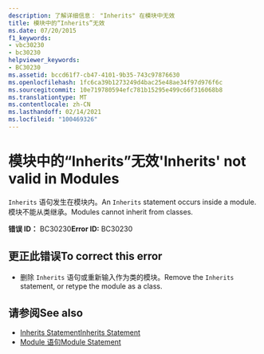```yaml
---
description: 了解详细信息： "Inherits" 在模块中无效
title: 模块中的“Inherits”无效
ms.date: 07/20/2015
f1_keywords:
- vbc30230
- bc30230
helpviewer_keywords:
- BC30230
ms.assetid: bccd61f7-cb47-4101-9b35-743c97876630
ms.openlocfilehash: 1fc6ca39b1273249d4bac25e48ae34f97d976f6c
ms.sourcegitcommit: 10e719780594efc781b15295e499c66f316068b8
ms.translationtype: MT
ms.contentlocale: zh-CN
ms.lasthandoff: 02/14/2021
ms.locfileid: "100469326"
---
```

# <a name="inherits-not-valid-in-modules"></a><span data-ttu-id="a5e4d-103">模块中的“Inherits”无效</span><span class="sxs-lookup"><span data-stu-id="a5e4d-103">'Inherits' not valid in Modules</span></span>

<span data-ttu-id="a5e4d-104">`Inherits` 语句发生在模块内。</span><span class="sxs-lookup"><span data-stu-id="a5e4d-104">An `Inherits` statement occurs inside a module.</span></span> <span data-ttu-id="a5e4d-105">模块不能从类继承。</span><span class="sxs-lookup"><span data-stu-id="a5e4d-105">Modules cannot inherit from classes.</span></span>  
  
 <span data-ttu-id="a5e4d-106">**错误 ID：** BC30230</span><span class="sxs-lookup"><span data-stu-id="a5e4d-106">**Error ID:** BC30230</span></span>  
  
## <a name="to-correct-this-error"></a><span data-ttu-id="a5e4d-107">更正此错误</span><span class="sxs-lookup"><span data-stu-id="a5e4d-107">To correct this error</span></span>  
  
- <span data-ttu-id="a5e4d-108">删除 `Inherits` 语句或重新输入作为类的模块。</span><span class="sxs-lookup"><span data-stu-id="a5e4d-108">Remove the `Inherits` statement, or retype the module as a class.</span></span>  
  
## <a name="see-also"></a><span data-ttu-id="a5e4d-109">请参阅</span><span class="sxs-lookup"><span data-stu-id="a5e4d-109">See also</span></span>

- [<span data-ttu-id="a5e4d-110">Inherits Statement</span><span class="sxs-lookup"><span data-stu-id="a5e4d-110">Inherits Statement</span></span>](../language-reference/statements/inherits-statement.md)
- [<span data-ttu-id="a5e4d-111">Module 语句</span><span class="sxs-lookup"><span data-stu-id="a5e4d-111">Module Statement</span></span>](../language-reference/statements/module-statement.md)
